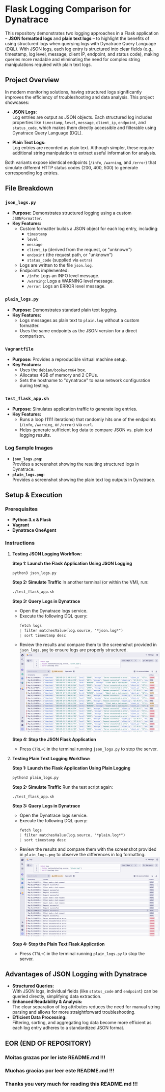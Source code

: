 # Flask Logging Comparison for Dynatrace

This repository demonstrates two logging approaches in a Flask application – **JSON formatted logs** and **plain text logs** – to highlight the benefits of using structured logs when querying logs with Dynatrace Query Language (DQL). With JSON logs, each log entry is structured into clear fields (e.g., timestamp, log level, message, client IP, endpoint, and status code), making queries more readable and eliminating the need for complex string manipulations required with plain text logs.

## Project Overview

In modern monitoring solutions, having structured logs significantly improves the efficiency of troubleshooting and data analysis. This project showcases:

- **JSON Logs:**  
  Log entries are output as JSON objects. Each structured log includes properties like `timestamp`, `level`, `message`, `client_ip`, `endpoint`, and `status_code`, which makes them directly accessible and filterable using Dynatrace Query Language (DQL).

- **Plain Text Logs:**  
  Log entries are recorded as plain text. Although simpler, these require additional string manipulation to extract useful information for analysis.

Both variants expose identical endpoints (`/info`, `/warning`, and `/error`) that simulate different HTTP status codes (200, 400, 500) to generate corresponding log entries.

## File Breakdown

### `json_logs.py`
- **Purpose:** Demonstrates structured logging using a custom `JSONFormatter`.
- **Key Features:**
  - Custom formatter builds a JSON object for each log entry, including:
    - `timestamp`
    - `level`
    - `message`
    - `client_ip` (derived from the request, or "unknown")
    - `endpoint` (the request path, or "unknown")
    - `status_code` (supplied via `extra`)
  - Logs are written to the file `json.log`.
  - Endpoints implemented:
    - `/info`: Logs an INFO level message.
    - `/warning`: Logs a WARNING level message.
    - `/error`: Logs an ERROR level message.

### `plain_logs.py`
- **Purpose:** Demonstrates standard plain text logging.
- **Key Features:**
  - Logs messages as plain text to `plain.log` without a custom formatter.
  - Uses the same endpoints as the JSON version for a direct comparison.

### `Vagrantfile`
- **Purpose:** Provides a reproducible virtual machine setup.
- **Key Features:**
  - Uses the `debian/bookworm64` box.
  - Allocates 4GB of memory and 2 CPUs.
  - Sets the hostname to "dynatrace" to ease network configuration during testing.

### `test_flask_app.sh`
- **Purpose:** Simulates application traffic to generate log entries.
- **Key Features:**
  - Runs a loop (1111 iterations) that randomly hits one of the endpoints (`/info`, `/warning`, or `/error`) via `curl`.
  - Helps generate sufficient log data to compare JSON vs. plain text logging results.

### Log Sample Images
- **`json_logs.png`:**  
  Provides a screenshot showing the resulting structured logs in Dynatrace.
- **`plain_logs.png`:**  
  Provides a screenshot showing the plain text log outputs in Dynatrace.

## Setup & Execution

### Prerequisites

- **Python 3.x & Flask**  
- **Vagrant**  
- **Dynatrace OneAgent**  

### Instructions

1. **Testing JSON Logging Workflow:**

   **Step 1: Launch the Flask Application Using JSON Logging**
   ```bash
   python3 json_logs.py
   ```

   **Step 2: Simulate Traffic**
   In another terminal (or within the VM), run:
   ```bash
   ./test_flask_app.sh
   ```

   **Step 3: Query Logs in Dynatrace**
   - Open the Dynatrace logs service.
   - Execute the following DQL query:
     ```
     fetch logs
     | filter matchesValue(log.source, "*json.log*")
     | sort timestamp desc
     ```
   - Review the results and compare them to the screenshot provided in `json_logs.png` to ensure logs are properly structured.
    ![Json Logs](json_logs.png "Json Logs")
   
   **Step 4: Stop the JSON Flask Application**
   - Press `CTRL+C` in the terminal running `json_logs.py` to stop the server.

1. **Testing Plain Text Logging Workflow:**

   **Step 1: Launch the Flask Application Using Plain Logging**
   ```bash
   python3 plain_logs.py
   ```

   **Step 2: Simulate Traffic**
   Run the test script again:
   ```bash
   ./test_flask_app.sh
   ```

   **Step 3: Query Logs in Dynatrace**
   - Open the Dynatrace logs service.
   - Execute the following DQL query:
     ```
     fetch logs
     | filter matchesValue(log.source, "*plain.log*")
     | sort timestamp desc
     ```
   - Review the results and compare them with the screenshot provided in `plain_logs.png` to observe the differences in log formatting.
    ![Plain Logs](plain_logs.png "Plain Logs")

   
   **Step 4: Stop the Plain Text Flask Application**
   - Press `CTRL+C` in the terminal running `plain_logs.py` to stop the server.

## Advantages of JSON Logging with Dynatrace

- **Structured Queries:**  
  With JSON logs, individual fields (like `status_code` and `endpoint`) can be queried directly, simplifying data extraction.
- **Enhanced Readability & Analysis:**  
  The clear separation of log attributes reduces the need for manual string parsing and allows for more straightforward troubleshooting.
- **Efficient Data Processing:**  
  Filtering, sorting, and aggregating log data become more efficient as each log entry adheres to a standardized JSON format.


## EOR (END OF REPOSITORY)

### Moitas grazas por ler iste README\.md !!!
### Muchas gracias por leer este README\.md !!!
### Thanks you very much for reading this README\.md !!!
